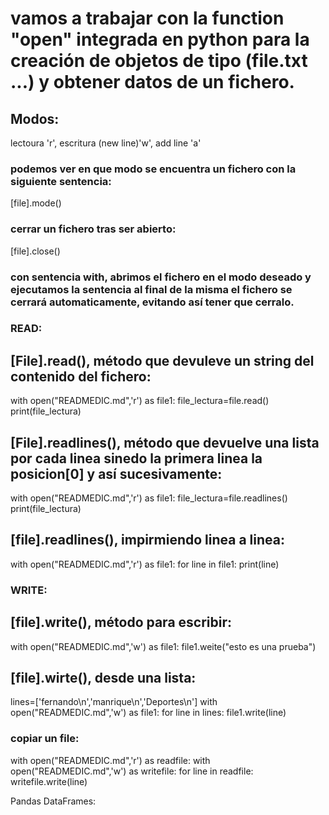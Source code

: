 #	vamos a trabajar con la function "open" integrada en python para la creación de objetos de tipo (file.txt ...) y obtener datos de un fichero.
Modos:
------
lectoura 'r', 
escritura (new line)'w', 
add line 'a'

###	podemos ver en que modo se encuentra un fichero con la siguiente sentencia:
[file].mode()

###	cerrar un fichero tras ser abierto:
[file].close()

###	con sentencia with, abrimos el fichero en el modo deseado y ejecutamos la sentencia al final de la misma el fichero se cerrará automaticamente, evitando así tener que cerralo.

###	READ:
[File].read(), método que devuleve un string del contenido del fichero:
-----------------------------------------------------------------------
with open("READMEDIC.md",'r') as file1:
  file_lectura=file.read()
  print(file_lectura)


[File].readlines(), método que devuelve una lista por cada linea sinedo la primera linea la posicion[0] y así sucesivamente:
----------------------------------------------------------------------------------------------------------------------------
with open("READMEDIC.md",'r') as file1:
  file_lectura=file.readlines()
  print(file_lectura)


[file].readlines(), impirmiendo linea a linea:
----------------------------------------------
with open("READMEDIC.md",'r') as file1:
  for line in file1:
    print(line)

###	WRITE:
[file].write(), método para escribir:
-------------------------------------
with open("READMEDIC.md",'w') as file1:
  file1.weite("esto es una prueba")

[file].wirte(), desde una lista:
--------------------------------
lines=['fernando\n','manrique\n','Deportes\n']
with open("READMEDIC.md",'w') as file1:
  for line in lines:
   file1.write(line)

### copiar un file:

with open("READMEDIC.md",'r') as readfile:
	with open("READMEDIC.md",'w') as writefile:
		for line in readfile:
		   writefile.write(line)


Pandas DataFrames:




